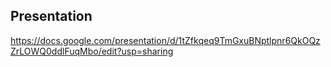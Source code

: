 ## Presentation

https://docs.google.com/presentation/d/1tZfkqeq9TmGxuBNptlpnr6QkOQzZrLOWQ0ddlFuqMbo/edit?usp=sharing
